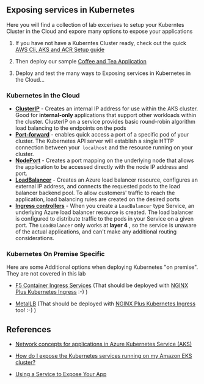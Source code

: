 ## Exposing services in Kubernetes

Here you will find a collection of lab excerises to setup your Kuberntes Cluster in the Cloud and expore many options to expose your applications

1. If you have not have a Kuberntes Cluster ready, check out the quick [AWS Cli, AKS and ACR Setup guide](AWS-setup-guide.md)

2. Then deploy our sample [Coffee and Tea Application](deploy-sample-application.md)
3. Deploy and test the many ways to Exposing services in Kubernetes in the Cloud...

### Kubernetes in the Cloud

* [**ClusterIP**](cluster-ip.md) - Creates an internal IP address for use  within the AKS cluster. Good for **internal-only** applications that support other workloads within the cluster. ClusterIP on a service provides basic round-robin algorithm load balancing to the endpoints on the pods
* [**Port-forward**](port-forward.md) - enables quick access a port of a specific pod of your cluster. The Kubernetes API server will establish a single HTTP  connection between your` localhost` and the resource running on your  cluster.
* [**NodePort**](node-port.md) - Creates a port mapping on the underlying  node that allows the application to be accessed directly with the node  IP address and port. 
* [**LoadBalancer**](load-balancer.) - Creates an Azure load balancer resource, configures an external IP address, and connects the requested  pods to the load balancer backend pool. To allow customers' traffic to  reach the application, load balancing rules are created on the desired  ports
* [**Ingress controllers**](ingress-controller.md) -  When you create a `LoadBalancer` type Service, an underlying Azure load balancer resource is created. The load balancer is configured to  distribute traffic to the pods in your Service on a given port. The  `LoadBalancer` only works at **layer 4** , so the service is unaware of the  actual applications, and can't make any additional routing  considerations.



### Kubernetes On Premise Specific

Here are some Additional options when deploying Kubernetes "on premise". They are not covered in this lab

*  [F5 Container Ingress Services](https://clouddocs.f5.com/containers/v2/) (That should be deployed with [NGINX Plus Kubernetes Ingress](https://www.nginx.com/products/nginx-ingress-controller/) :-) )

* [MetalLB](https://metallb.universe.tf/) (That should be deployed with [NGINX Plus Kubernetes Ingress](https://www.nginx.com/products/nginx-ingress-controller/) too! :-) )



## References

* [Network concepts for applications in Azure Kubernetes Service (AKS)](https://docs.microsoft.com/en-us/azure/aks/concepts-network#services)

* [How do I expose the Kubernetes services running on my Amazon EKS cluster?](https://aws.amazon.com/premiumsupport/knowledge-center/eks-kubernetes-services-cluster/)
* [Using a Service to Expose Your App](https://kubernetes.io/docs/tutorials/kubernetes-basics/expose/expose-intro/)

